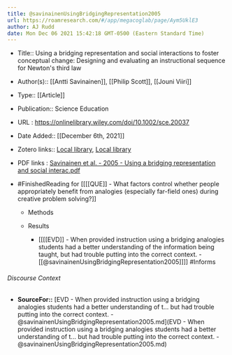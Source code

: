 ```yaml
---
title: @savinainenUsingBridgingRepresentation2005
url: https://roamresearch.com/#/app/megacoglab/page/Aym5UklE3
author: AJ Rudd
date: Mon Dec 06 2021 15:42:18 GMT-0500 (Eastern Standard Time)
---
```


- Title:: Using a bridging representation and social interactions to foster conceptual change: Designing and evaluating an instructional sequence for Newton's third law
- Author(s):: [[Antti Savinainen]], [[Philip Scott]], [[Jouni Viiri]]
- Type:: [[Article]]
- Publication:: Science Education
- URL : https://onlinelibrary.wiley.com/doi/10.1002/sce.20037
- Date Added:: [[December 6th, 2021]]
- Zotero links:: [Local library](zotero://select/groups/2451508/items/CZZAEGPB), [Local library](https://www.zotero.org/groups/2451508/items/CZZAEGPB)
- PDF links : [Savinainen et al. - 2005 - Using a bridging representation and social interac.pdf](zotero://open-pdf/groups/2451508/items/UYAXRXXI)
- #FinishedReading for [[[[QUE]] - What factors control whether people appropriately benefit from analogies (especially far-field ones) during creative problem solving?]]

    - Methods

    - Results

        - [[[[EVD]] - When provided instruction using a bridging analogies students had a better understanding of the information being taught, but had trouble putting into the correct context. - [[@savinainenUsingBridgingRepresentation2005]]]] #Informs

###### Discourse Context

- **SourceFor::** [EVD - When provided instruction using a bridging analogies students had a better understanding of t... but had trouble putting into the correct context. - @savinainenUsingBridgingRepresentation2005.md](EVD - When provided instruction using a bridging analogies students had a better understanding of t... but had trouble putting into the correct context. - @savinainenUsingBridgingRepresentation2005.md)


